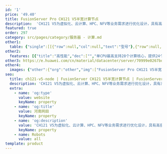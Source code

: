 ```yaml
---
id: '1'
price: '49.40'
title: FusionServer Pro CH121 V5半宽计算节点
description:  'CH121 V5为虚拟化、云计算、HPC、NFV等业务需求进行优化设计，具有高密度计算能力和超大内存容量，可支持全系列CPU(最高功耗达205W)，提供24个DDR4 DIMM插槽，并支持4个M.2 SSD存储。'
featured: true
order: 297
category: src/pages/category/服务器 - 计算.md
other1: 
  table: {"single":[[{"row":null,"col":null,"text":"型号"},{"row":null,"col":null,"text":"CH121 V5"}],[{"row":null,"col":null,"text":"形态"},{"row":null,"col":null,"text":"半宽单槽2路刀片服务器"}],[{"row":null,"col":null,"text":"处理器"},{"row":null,"col":null,"text":"1/2个处理器，最高支持205W"}],[{"row":null,"col":null,"text":"内存"},{"row":null,"col":null,"text":"24个DDR4 DIMM插槽，最高2666MT/s，最大支持3TB"}],[{"row":null,"col":null,"text":"本地存储"},{"row":null,"col":null,"text":"2个2.5英寸SSD、SAS或SATA硬盘，支持NVMe SSD盘\n或最多支持4个M.2 SSD（SATA接口），支持单个热插拔"}],[{"row":null,"col":null,"text":"RAID支持"},{"row":null,"col":null,"text":"2个2.5英寸SSD、SAS或SATA硬盘支持RAID 0、1，\n4个M.2 SSD支持Raid0、1、10、5、6"}],[{"row":null,"col":null,"text":"PCIe扩展"},{"row":null,"col":null,"text":"支持扩展2个MEZZ扣卡 (x16)\n支持扩展1个PCIe x16半高半长的标准卡（可前出接口）"}],[{"row":null,"col":null,"text":"操作系统支持"},{"row":null,"col":null,"text":"Microsoft Windows Server 2008/2012\nRed Hat Enterprise Linux\nSUSE Linux Enterprise Server\nOracle Linux\nCentOS\nHuawei Fusionsphere\nCitrix XenServer\nVMware\n"}],[{"row":null,"col":null,"text":"工作温度"},{"row":null,"col":null,"text":"5ºC-40ºC（符合ASHRAE CLASS A3标准）"}],[{"row":null,"col":null,"text":"尺寸(宽x深x高)"},{"row":null,"col":null,"text":"210mm×537.2mm×60.46mm"}]]}
other2:
  features: [{"title":"高性能","dec":["","单CPU最高支持28个计算核心，提供24个DIMM插槽，支持高达3TB DDR4内存，并支持4个M.2 SSD存储和标准PCIe扩展插槽，业务加速随心所需。",""]},{"title":"节能高效","dec":["","创新的DEMT智慧节能策略，部件休眠、供电关相、PID节能调速等多维度节能技术，能耗更省。",""]},{"title":"智能管理","dec":["","全生命周期智能运维，大幅提升部署及运维效率；标准化开放接口，支持Restful接口和IPMI V2.0规范，易于第三方管理软件无缝集成。",""]}]
other3: https://e.huawei.com/cn/material/datacenter/server/70999e0267bd4e46993e5f5a858fb6c5
other4:
  images: {"other":{"org":"other","img":["FusionServer Pro CH121 V5半宽计算节点.webp"]}}
seo:
  title: ch121-v5-node | FusionServer CH121 V5半宽计算节点 | FusionServer刀片服务器 | FusionServer Pro智能服务器 | 服务器 - 计算 | 数据中心
  description: 'CH121 V5为虚拟化、云计算、HPC、NFV等业务需求进行优化设计，具有高密度计算能力和超大内存容量，可支持全系列CPU(最高功耗达205W)，提供24个DDR4 DIMM插槽，并支持4个M.2 SSD存储。'
  extra:
    - name: 'og:type'
      value: website
      keyName: property
    - name: 'og:title'
      value: 河南网田
      keyName: property
    - name: 'og:description'
      value: 'CH121 V5为虚拟化、云计算、HPC、NFV等业务需求进行优化设计，具有高密度计算能力和超大内存容量，可支持全系列CPU(最高功耗达205W)，提供24个DDR4 DIMM插槽，并支持4个M.2 SSD存储。'
      keyName: property
    - name: Robots
      value: all
template: product
---
```

